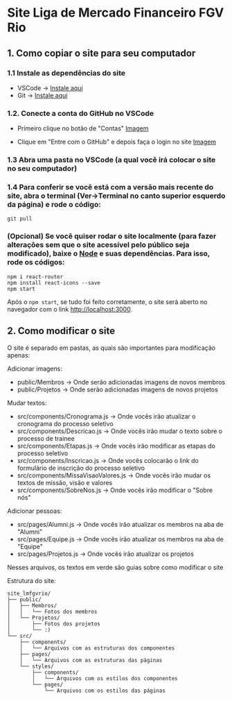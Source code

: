 # Site Liga de Mercado Financeiro FGV Rio

## 1. Como copiar o site para seu computador

### 1.1 Instale as dependências do site

- VSCode -> [Instale aqui](https://code.visualstudio.com/download)
- Git -> [Instale aqui](https://git-scm.com/downloads)

### 1.2. Conecte a conta do GitHub no VSCode

- Primeiro clique no botão de "Contas"
[Imagem](/public/Guia//Captura%20de%20tela%202025-04-01%20204854.jpg)

- Clique em "Entre com o GitHub" e depois faça o login no site
[Imagem](/public/Guia/Captura%20de%20tela%202025-04-01%20205134.jpg)

### 1.3 Abra uma pasta no VSCode (a qual você irá colocar o site no seu computador)

### 1.4 Para conferir se você está com a versão mais recente do site, abra o terminal (Ver->Terminal no canto superior esquerdo da página) e rode o código:

`git pull`

### (Opcional) Se você quiser rodar o site localmente (para fazer alterações sem que o site acessível pelo público seja modificado), baixe o [Node](https://nodejs.org/en/download) e suas dependências. Para isso, rode os códigos:

```
npm i react-router
npm install react-icons --save
npm start
```
Após o `npm start`, se tudo foi feito corretamente, o site será aberto no navegador com o link [http://localhost:3000](http://localhost:3000).



## 2. Como modificar o site

O site é separado em pastas, as quais são importantes para modificação apenas:

Adicionar imagens:
- public/Membros -> Onde serão adicionadas imagens de novos membros
- public/Projetos -> Onde serão adicionadas imagens de novos projetos 

Mudar textos:
- src/components/Cronograma.js -> Onde vocês irão atualizar o cronograma do processo seletivo
- src/components/Descricao.js -> Onde vocês irão mudar o texto sobre o processo de trainee
- src/components/Etapas.js -> Onde vocês irão modificar as etapas do processo seletivo
- src/components/Inscricao.js -> Onde vocês colocarão o link do formulário de inscrição do processo seletivo
- src/components/MissaVisaoValores.js -> Onde vocês irão mudar os textos de missão, visão e valores
- src/components/SobreNos.js -> Onde vocês irão modificar o "Sobre nós"

Adicionar pessoas:
- src/pages/Alumni.js -> Onde vocês irão atualizar os membros na aba de "Alumni"
- src/pages/Equipe.js -> Onde vocês irão atualizar os membros na aba de "Equipe"
- src/pages/Projetos.js -> Onde vocês irão atualizar os projetos

Nesses arquivos, os textos em verde são guias sobre como modificar o site


Estrutura do site:


```
site_lmfgvrio/
├── public/
│   ├── Membros/
│   │   └── Fotos dos membros
│   └── Projetos/
│       ├── Fotos dos projetos
│       └── :)
└── src/
    ├── components/
    │   └── Arquivos com as estruturas dos componentes
    ├── pages/
    │   └── Arquivos com as estruturas das páginas
    └── styles/
        ├── components/
        │   └── Arquivos com os estilos dos componentes
        └── pages/
            └── Arquivos com os estilos das páginas
```